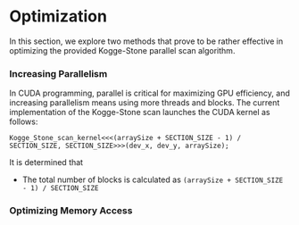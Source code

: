 # Optimization
In this section, we explore two methods that prove to be rather effective in optimizing the provided Kogge-Stone parallel scan algorithm.
### Increasing Parallelism
In CUDA programming, parallel is critical for maximizing GPU efficiency, and increasing parallelism means using more threads and blocks. The current implementation of the Kogge-Stone scan launches the CUDA kernel as follows:
```c=
Kogge_Stone_scan_kernel<<<(arraySize + SECTION_SIZE - 1) / SECTION_SIZE, SECTION_SIZE>>>(dev_x, dev_y, arraySize);
```
It is determined that
* The total number of blocks is calculated as `(arraySize + SECTION_SIZE - 1) / SECTION_SIZE`
### Optimizing Memory Access
